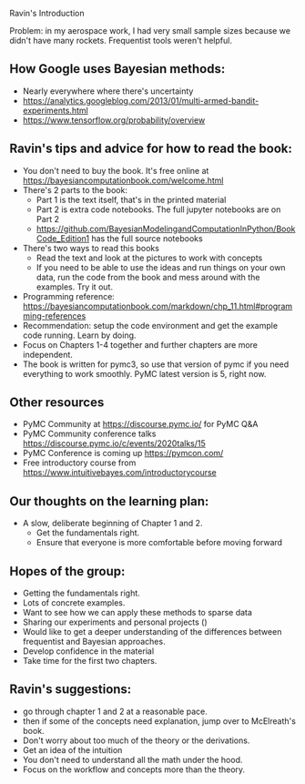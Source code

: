 Ravin's Introduction

Problem: in my aerospace work, I had very small sample sizes because we didn't have many rockets.
Frequentist tools weren't helpful.

## How Google uses Bayesian methods:
- Nearly everywhere where there's uncertainty
- https://analytics.googleblog.com/2013/01/multi-armed-bandit-experiments.html
- https://www.tensorflow.org/probability/overview

## Ravin's tips and advice for how to read the book:
- You don't need to buy the book. It's free online at https://bayesiancomputationbook.com/welcome.html
- There's 2 parts to the book:
    - Part 1 is the text itself, that's in the printed material
    - Part 2 is extra code notebooks. The full jupyter notebooks are on Part 2
    - https://github.com/BayesianModelingandComputationInPython/BookCode_Edition1 has the full source notebooks 
- There's two ways to read this books
    - Read the text and look at the pictures to work with concepts
    - If you need to be able to use the ideas and run things on your own data, run the code from the book and mess around with the examples. Try it out.
- Programming reference: https://bayesiancomputationbook.com/markdown/chp_11.html#programming-references
- Recommendation: setup the code environment and get the example code running. Learn by doing.
- Focus on Chapters 1-4 together and further chapters are more independent.
- The book is written for pymc3, so use that version of pymc if you need everything to work smoothly. PyMC latest version is 5, right now.


## Other resources
- PyMC Community at https://discourse.pymc.io/ for PyMC Q&A
- PyMC Community conference talks https://discourse.pymc.io/c/events/2020talks/15
- PyMC Conference is coming up https://pymcon.com/
- Free introductory course from https://www.intuitivebayes.com/introductorycourse


## Our thoughts on the learning plan:
- A slow, deliberate beginning of Chapter 1 and 2.
    - Get the fundamentals right. 
    - Ensure that everyone is more comfortable before moving forward

## Hopes of the group:
- Getting the fundamentals right. 
- Lots of concrete examples.
- Want to see how we can apply these methods to sparse data
- Sharing our experiments and personal projects ()
- Would like to get a deeper understanding of the differences between frequentist and Bayesian approaches. 
- Develop confidence in the material
- Take time for the first two chapters.


## Ravin's suggestions:
- go through chapter 1 and 2 at a reasonable pace.
- then if some of the concepts need explanation, jump over to McElreath's book.
- Don't worry about too much of the theory or the derivations.
- Get an idea of the intuition
- You don't need to understand all the math under the hood.
- Focus on the workflow and concepts more than the theory.